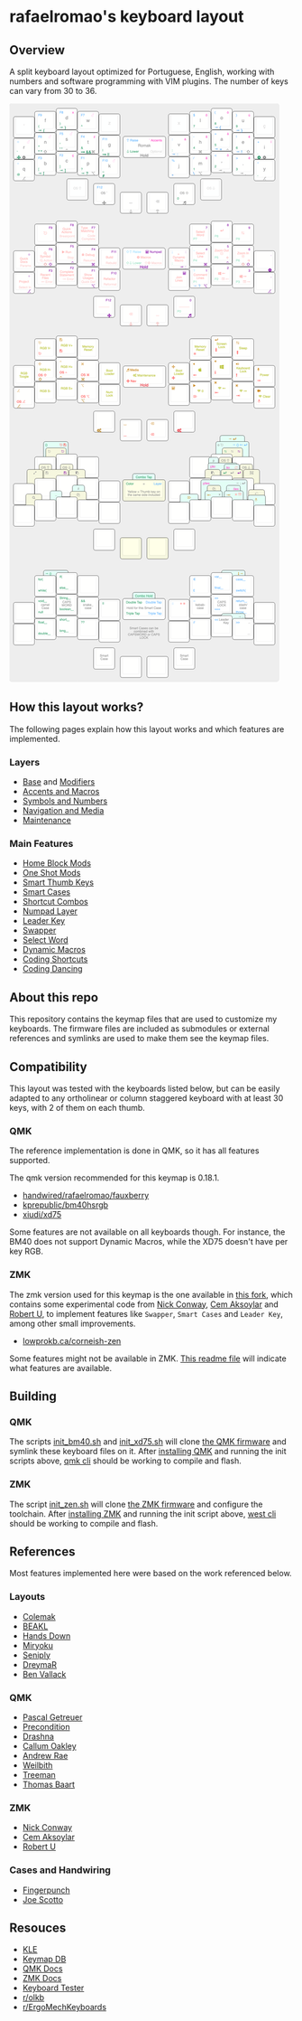 # rafaelromao's keyboard layout
 
## Overview

A split keyboard layout optimized for Portuguese, English, working with numbers and software programming with VIM plugins. The number of keys can vary from 30 to 36.

![img](img/overview.png)

## How this layout works?

The following pages explain how this layout works and which features are implemented.

### Layers

- [Base](docs/base.md) and [Modifiers](docs/modifiers.md)
- [Accents and Macros](docs/macros.md)
- [Symbols and Numbers](docs/symbols.md)
- [Navigation and Media](docs/navigation.md)
- [Maintenance](docs/maintenance.md)

### Main Features

- [Home Block Mods](docs/modifiers.md#home-block-modifiers)
- [One Shot Mods](docs/modifiers.md#one-shot-modifiers)
- [Smart Thumb Keys](docs/base.md#smart-thumb-keys)
- [Smart Cases](docs/modifiers.md#smart-cases)
- [Shortcut Combos](docs/base.md#base-layer-combos)
- [Numpad Layer](docs/symbols.md#numpad)
- [Leader Key](docs/macros.md#leader-key)
- [Swapper](docs/macros.md#swapper)
- [Select Word](docs/macros.md#select-word)
- [Dynamic Macros](docs/macros.md#dynamic-macros)
- [Coding Shortcuts](docs/macros.md#coding-shortcuts)
- [Coding Dancing](docs/symbols.md#coding-dancing)

## About this repo

This repository contains the keymap files that are used to customize my keyboards. The firmware files are included as submodules or external references and symlinks are used to make them see the keymap files.

## Compatibility

This layout was tested with the keyboards listed below, but can be easily adapted to any ortholinear or column staggered keyboard with at least 30 keys, with 2 of them on each thumb.

### QMK

The reference implementation is done in QMK, so it has all features supported.

The qmk version recommended for this keymap is 0.18.1.

- [handwired/rafaelromao/fauxberry](https://github.com/rafaelromao/keyboards/blob/main/src/qmk/keyboards/handwired/rafaelromao/fauxberry/readme.md)
- [kprepublic/bm40hsrgb](src/qmk/keyboards/kprepublic/bm40hsrgb/keymaps/rafaelromao/readme.md)
- [xiudi/xd75](src/qmk/keyboards/xiudi/xd75/keymaps/rafaelromao/readme.md)

Some features are not available on all keyboards though. For instance, the BM40 does not support Dynamic Macros, while the XD75 doesn't have per key RGB.

### ZMK

The zmk version used for this keymap is the one available in [this fork](https://github.com/rafaelromao/zmk/tree/rafaelromao/main), which contains some experimental code from [Nick Conway](https://github.com/nickconway/zmk-config), [Cem Aksoylar](https://github.com/caksoylar/zmk-config ) and [Robert U](https://github.com/urob/zmk-config), to implement features like `Swapper`, `Smart Cases` and `Leader Key`, among other small improvements.

- [lowprokb.ca/corneish-zen](src/zmk/keyboards/lowprokb.ca/corneish-zen/readme.md)

Some features might not be available in ZMK. [This readme file](https://github.com/rafaelromao/keyboards/blob/main/src/zmk/config/rafaelromao/readme.md) will indicate what features are available.

## Building

### QMK

The scripts [init_bm40.sh](init_bm40.sh) and [init_xd75.sh](init_xd75.sh) will clone [the QMK firmware](https://github.com/qmk/qmk_firmware) and symlink these keyboard files on it.
After [installing QMK](https://docs.qmk.fm/#/newbs_getting_started) and running the init scripts above, [qmk cli](https://docs.qmk.fm/#/cli) should be working to compile and flash.

### ZMK

The script [init_zen.sh](init_zen.sh) will clone [the ZMK firmware](https://github.com/LOWPROKB/zmk) and configure the toolchain.
After [installing ZMK](https://zmk.dev/docs/development/setup) and running the init script above, [west cli](https://zmk.dev/docs/development/build-flash) should be working to compile and flash.

## References

Most features implemented here were based on the work referenced below.

### Layouts
- [Colemak](https://colemak.org)
- [BEAKL](https://ieants.cc/beakl)
- [Hands Down](https://sites.google.com/alanreiser.com/handsdown/home)
- [Miryoku](https://github.com/manna-harbour/miryoku)
- [Seniply](https://stevep99.github.io/seniply)
- [DreymaR](https://dreymar.colemak.org)
- [Ben Vallack](https://youtube.com/c/BenVallack)

### QMK
- [Pascal Getreuer](https://github.com/getreuer/qmk-keymap)
- [Precondition](https://github.com/precondition/dactyl-manuform-keymap)
- [Drashna](https://github.com/qmk/qmk_firmware/tree/master/users/drashna)
- [Callum Oakley](https://github.com/callum-oakley/qmk_firmware/tree/master/users/callum)
- [Andrew Rae](https://github.com/andrewjrae/kyria-keymap)
- [Weilbith](https://github.com/weilbith/keyboard_firmware)
- [Treeman](https://github.com/treeman/qmk_firmware/tree/master/keyboards/ferris/keymaps/treeman)
- [Thomas Baart](https://thomasbaart.nl/category/mechanical-keyboards/firmware/qmk)

### ZMK
- [Nick Conway](https://github.com/nickconway/zmk-config)
- [Cem Aksoylar](https://github.com/caksoylar/zmk-config )
- [Robert U](https://github.com/urob/zmk-config)

### Cases and Handwiring
- [Fingerpunch](http://fingerpunch.xyz)
- [Joe Scotto](https://www.youtube.com/@joe_scotto)

## Resouces

- [KLE](http://www.keyboard-layout-editor.com/#/gists/38f4435ff9a10256d9a7e1a0645c2fec)
- [Keymap DB](https://keymapdb.com/rafaelromao/)
- [QMK Docs](https://docs.qmk.fm)
- [ZMK Docs](https://zmk.dev/docs)
- [Keyboard Tester](https://config.qmk.fm/#/test)
- [r/olkb](https://www.reddit.com/r/olkb)
- [r/ErgoMechKeyboards](https://www.reddit.com/r/ErgoMechKeyboards)
